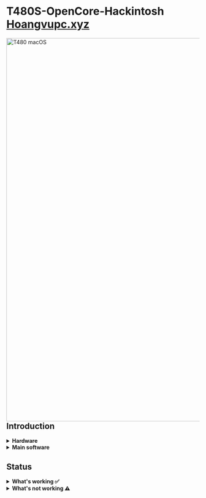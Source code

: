 # T480S-OpenCore-Hackintosh [Hoangvupc.xyz](https://hoangvupc.xyz/)

<img align="right" src="https://laptopvang.com/wp-content/uploads/2018/05/2-5.jpg" alt="T480 macOS" width="1000">


## Introduction

<details>
<summary><strong>Hardware</strong></summary>
<br>


| Category  | Component                         | Note                                                         |
| --------- | --------------------------------- | ------------------------------------------------------------ |
| CPU       | Intel Core i7-8550U               | 20L50000MC                                                   |
| GPU       | Intel UHD 620                     |                                                              |
| SSD       | 500GB 
| Memory    | 8x2 DDR4 2400Mhz               |                                                              |
| Battery   | Dual battery                      |                                                              |
| Camera    | 720p Camera                       |                                                              |
| Wifi & BT | WIFI real mac                          |                                                              |
| Input     | PS2 Keyboard & Synaptics TrackPad | Fan

</details>  

<details>

<summary><strong>Main software</strong></summary>
<br>

| Component      | Version        |
| -------------- | -------------- |
| macOS Monterey | 12.2.1 (21D62) |
| macOS Big Sur  | 11.6 (20G165)  |
| OpenCore       | v0.7.8         |

</details>

## Status

<details>  


<summary><strong>What's working ✅</strong></summary>

- [x] Battery percentage
- [x] Bluetooth
- [x] Boot chime
- [x] Boot menu
- [x] CPU power management / performance 
- [x] GPU UHD 620 hardware acceleration / performance 
- [x] HDMI working all port `testing on 2 screen on TB3 and hdmi`
- [x] iMessage, FaceTime, App Store, iTunes Store.
- [x] Intel I219V Ethernet port
- [x] Keyboard 
- [x] Microphone 
- [x] Audio
- [x] SD card reader `Fortunately, USB connected.`
- [x] Sidecar wired
- [x] Sleep/Wake 
- [x] TouchPad `1-5 fingers swipe works. Emulate force touch using longer and more voluminous touch.`
- [x] TrackPoint  `Works perfectly. Just like on Windows or Linux.`
- [x] USB Ports `USB Map is different for devices with Windows Hello camera.`
- [x] Web camera
- [x] Wifi 
- [x] DRM `Widevine, validated on Firefox 82. WhateverGreen's DRM is broken on Big Sur`
- [x] Windows 11 boot from refind boot menu

</details>  

<details>  

<summary><strong>What's not working ⚠️</strong></summary>

- [ ] Fingerprint reader 

</details> 